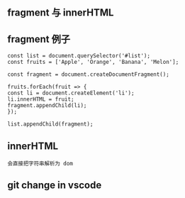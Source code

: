 ## fragment 与 innerHTML

## fragment 例子

    const list = document.querySelector('#list');
    const fruits = ['Apple', 'Orange', 'Banana', 'Melon'];

    const fragment = document.createDocumentFragment();

    fruits.forEach(fruit => {
    const li = document.createElement('li');
    li.innerHTML = fruit;
    fragment.appendChild(li);
    });

    list.appendChild(fragment);

## innerHTML

    会直接把字符串解析为 dom

## git change in vscode
